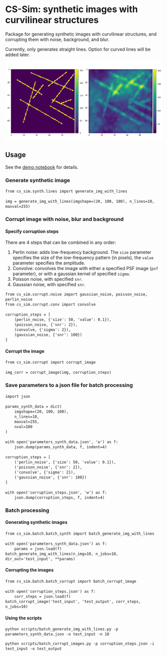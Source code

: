 # CS-Sim: synthetic images with curvilinear structures

Package for generating synthetic images with curvilinear structures, 
and corrupting them with noise, background, and blur.

Currently, only generates straight lines. Option for curved lines will be added later.

<img src="img/example.png" width="500">


## Usage

See the [demo notebook](demo.ipynb) for details.

### Generate synthetic image

```
from cs_sim.synth.lines import generate_img_with_lines

img = generate_img_with_lines(imgshape=(20, 100, 100), n_lines=10, maxval=255)
```

### Corrupt image with noise, blur and background

#### Specify corruption steps

There are 4 steps that can be combined in any order:

1. Perlin noise: adds low-frequency background. The `size` parameter specifies the size of the low-frequency pattern (in pixels), the `value` parameter specifies the amplitude.
2. Convolve: convolves the image with either a specified PSF image (`psf` parameter), or with a gaussian kernel of specified `sigma`. 
3. Poisson noise, with specified `snr`.
4. Gaussian noise, with specified `snr`.

```
from cs_sim.corrupt.noise import gaussian_noise, poisson_noise, perlin_noise
from cs_sim.corrupt.conv import convolve

corruption_steps = [
    (perlin_noise, {'size': 50, 'value': 0.1}),
    (poisson_noise, {'snr': 2}),
    (convolve, {'sigma': 2}),
    (gaussian_noise, {'snr': 100})
]
```

#### Corrupt the image

```angular2html
from cs_sim.corrupt import corrupt_image

img_corr = corrupt_image(img, corruption_steps)
```

### Save parameters to a json file for batch processing

```angular2html
import json

params_synth_data = dict(
    imgshape=(20, 100, 100),
    n_lines=10,
    maxval=255,
    nval=100
)

with open('parameters_synth_data.json', 'w') as f:
    json.dump(params_synth_data, f, indent=4)

corruption_steps = [
    ('perlin_noise', {'size': 50, 'value': 0.1}),
    ('poisson_noise', {'snr': 2}),
    ('convolve', {'sigma': 2}),
    ('gaussian_noise', {'snr': 100})
]

with open('corruption_steps.json', 'w') as f:
    json.dump(corruption_steps, f, indent=4)
```

### Batch processing

#### Generating synthetic images

```angular2html
from cs_sim.batch.batch_synth import batch_generate_img_with_lines

with open('parameters_synth_data.json') as f:
    params = json.load(f)
batch_generate_img_with_lines(n_img=10, n_jobs=10, dir_out='test_input', **params)
```

#### Corrupting the images

```angular2html
from cs_sim.batch.batch_corrupt import batch_corrupt_image

with open('corruption_steps.json') as f:
    corr_steps = json.load(f)
batch_corrupt_image('test_input', 'test_output', corr_steps, n_jobs=10)
```

#### Using the scripts

```angular2html
python scripts/batch_generate_img_with_lines.py -p parameters_synth_data.json -o test_input -n 10
```

```angular2html
python scripts/batch_corrupt_images.py -p corruption_steps.json -i test_input -o test_output
```